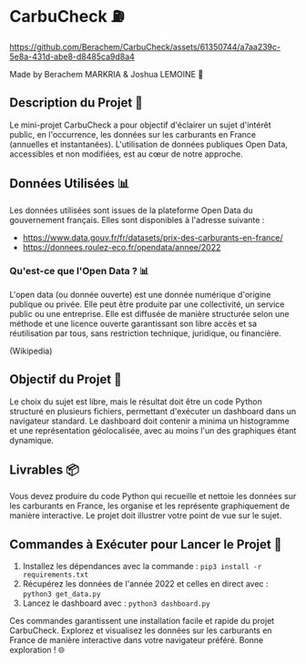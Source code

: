 # CarbuCheck ⛽️



https://github.com/Berachem/CarbuCheck/assets/61350744/a7aa239c-5e8a-431d-abe8-d8485ca9d8a4

Made by Berachem MARKRIA & Joshua LEMOINE 🤩


## Description du Projet 🚀

Le mini-projet CarbuCheck a pour objectif d'éclairer un sujet d'intérêt public, en l'occurrence, les données sur les carburants en France (annuelles et instantanées). L'utilisation de données publiques Open Data, accessibles et non modifiées, est au cœur de notre approche.

## Données Utilisées 📊

Les données utilisées sont issues de la plateforme Open Data du gouvernement français. Elles sont disponibles à l'adresse suivante : 

- https://www.data.gouv.fr/fr/datasets/prix-des-carburants-en-france/
- https://donnees.roulez-eco.fr/opendata/annee/2022

### Qu'est-ce que l'Open Data ? 📊

L'open data (ou donnée ouverte) est une donnée numérique d'origine publique ou privée. Elle peut être produite par une collectivité, un service public ou une entreprise. Elle est diffusée de manière structurée selon une méthode et une licence ouverte garantissant son libre accès et sa réutilisation par tous, sans restriction technique, juridique, ou financière.

(Wikipedia)

## Objectif du Projet 🎯

Le choix du sujet est libre, mais le résultat doit être un code Python structuré en plusieurs fichiers, permettant d'exécuter un dashboard dans un navigateur standard. Le dashboard doit contenir a minima un histogramme et une représentation géolocalisée, avec au moins l'un des graphiques étant dynamique.

## Livrables 📦

Vous devez produire du code Python qui recueille et nettoie les données sur les carburants en France, les organise et les représente graphiquement de manière interactive. Le projet doit illustrer votre point de vue sur le sujet.

## Commandes à Exécuter pour Lancer le Projet 🚀

1. Installez les dépendances avec la commande : 
`pip3 install -r requirements.txt`
2. Récupérez les données de l'année 2022 et celles en direct avec : 
`python3 get_data.py`
3. Lancez le dashboard avec : 
`python3 dashboard.py`

Ces commandes garantissent une installation facile et rapide du projet CarbuCheck. Explorez et visualisez les données sur les carburants en France de manière interactive dans votre navigateur préféré. Bonne exploration ! 🌐
